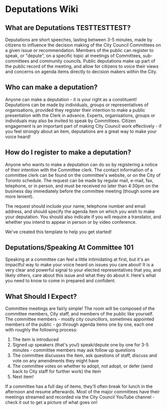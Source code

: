 # Deputations Wiki

## What are Deputations TESTTESTTEST?

Deputations are short speeches, lasting between 3-5 minutes, made by citizens to influence the decision making of the City Council Committees on a given issue or recommendation. Members of the public can register to speak, or "depute", on a specific topic at meetings of Committees, sub-committees and community councils. Public deputations make up part of the public record of the meeting, and allow for citizens to voice their views and concerns on agenda items directly to decision makers within the City.

## Who can make a deputation?

Anyone can make a deputation - it is your right as a constituent! Deputations can be made by individuals, groups or representatives of organisations, provided they register their intention to make a public presentation with the Clerk in advance. Experts, organisations, groups or individuals may also be invited to speak by Committees. Citizen engagement is an important part of making City Council work effectively - if you feel strongly about an item, deputations are a great way to make your voice heard!

## How do I register to make a deputation?

Anyone who wants to make a deputation can do so by registering a notice of their intention with the Committee clerk. The contact information of a committee clerk can be found on the committee's website, or on the City of Toronto schedule. The request can be made by regular mail, e-mail, fax, telephone, or in person, and must be received no later than 4:30pm on the business day immediately before the committee meeting (though some are more lenient).

The request should include your name, telephone number and email address, and should specify the agenda item on which you wish to make your deputation. You should also indicate if you will require a translator, and whether you intend to appear in person or by video conference.

We've created this template to help you get started!

## Deputations/Speaking At Committee 101

Speaking at a committee can feel a little intimidating at first, but it's an impactful way to make your voice heard on issues you care about! It is a very clear and powerful signal to your elected representatives that you, and likely others, care about this issue and what they do about it. Here's what you need to know to come in prepared and confident.

## What Should I Expect?

Committee meetings are fairly simple! The room will be composed of the committee members, City staff, and members of the public like yourself. The committee members - mostly city councillors, sometimes appointed members of the public - go through agenda items one by one, each one with roughly the following process:

1. The item is introduced
2. Signed up speakers (that's you!) speak/depute one by one for 3-5 minutes - committee members may ask follow up questions
3. The committee discusses the item, ask questions of staff, discuss and vote on any amendments they might have
4. The committee votes on whether to adopt, not adopt, or defer (send back to City staff for further work) the item
5. Next item!

If a committee has a full day of items, they'll often break for lunch in the afternoon and resume afterwards. Most of the major committees have their meetings streamed and recorded via the City Council YouTube channel - check it out to get a picture of what goes on!